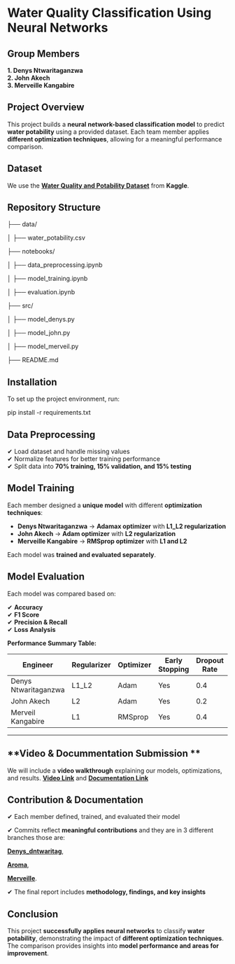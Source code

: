 # **Water Quality Classification Using Neural Networks**  

## **Group Members**  

**1. Denys Ntwaritaganzwa**  
**2. John Akech**  
**3. Merveille Kangabire**  

## **Project Overview**  
This project builds a **neural network-based classification model** to predict **water potability** using a provided dataset. Each team member applies **different optimization techniques**, allowing for a meaningful performance comparison.  


## **Dataset**  
We use the **[Water Quality and Potability Dataset](https://drive.google.com/file/d/1VXHjV4Hi7d__I9v2KYudh32OVud3aEvm/view)** from **Kaggle**.  


## **Repository Structure**  

├── data/

│   ├── water_potability.csv

├── notebooks/

│   ├── data_preprocessing.ipynb

│   ├── model_training.ipynb

│   ├── evaluation.ipynb

├── src/

│   ├── model_denys.py

│   ├── model_john.py

│   ├── model_merveil.py

├── README.md

## **Installation**  
To set up the project environment, run:  

pip install -r requirements.txt

## **Data Preprocessing**  
✔ Load dataset and handle missing values  
✔ Normalize features for better training performance  
✔ Split data into **70% training, 15% validation, and 15% testing**  

## **Model Training**  
Each member designed a **unique model** with different **optimization techniques**:  

- **Denys Ntwaritaganzwa** → **Adamax optimizer** with **L1_L2 regularization**  
- **John Akech** → **Adam optimizer** with **L2 regularization**  
- **Merveille Kangabire** → **RMSprop optimizer** with **L1 and L2**  

Each model was **trained and evaluated separately**.  

## **Model Evaluation**  

Each model was compared based on:  

✔ **Accuracy**  
✔ **F1 Score**  
✔ **Precision & Recall**  
✔ **Loss Analysis**  

**Performance Summary Table:**  

| Engineer             | Regularizer    | Optimizer         | Early Stopping | Dropout Rate | Accuracy | F1 Score | Recall | Precision |
|----------------------|--------------- |-------------------|----------------|--------------|----------|----------|--------|-------------|
| Denys Ntwaritaganzwa | L1_L2          | Adam              | Yes            | 0.4          | 68.9%    | 0.471    | 0.368  | 0.654       |
| John Akech           | L2             | Adam              | Yes            | 0.2          | X.XX%    | X.XX     | X.XX   | X.XX        |
| Merveil Kangabire    | L1             | RMSprop           | Yes            | 0.4          | 86.7%    | 0.85     | 0.78   | 0.92        |

---

## **Video & Docummentation Submission **  

We will include a **video walkthrough** explaining our models, optimizations, and results. **[Video Link](https://docs.google.com/document/d/1Uhbf4agxt9FgbT0OUXpSVcmpcSAuEm-oN4OuwbgGF0I/edit?usp=sharing)** and **[Documentation Link](https://docs.google.com/document/d/1Uhbf4agxt9FgbT0OUXpSVcmpcSAuEm-oN4OuwbgGF0I/edit?usp=sharing)**

## **Contribution & Documentation**  

✔ Each member defined, trained, and evaluated their model 

✔ Commits reflect **meaningful contributions**  and they are in 3 different branches those are:

**[Denys_dntwaritag](https://github.com/MKangabire/Water_potability/blob/Denys_dntwaritag/Denys_Ntwaritaganzwa's_formative_II.ipynb)**,

**[Aroma](https://github.com/MKangabire/Water_potability/blob/AROMA/Water_Quality_Classification_Model_Using_Neural_Networks.ipynb)**,

**[Merveille](https://github.com/MKangabire/Water_potability/blob/Merveille/water_potability_.ipynb)**. 

✔ The final report includes **methodology, findings, and key insights**  

## **Conclusion**  

This project **successfully applies neural networks** to classify **water potability**, demonstrating the impact of **different optimization techniques**. The comparison provides insights into **model performance and areas for improvement**. 
